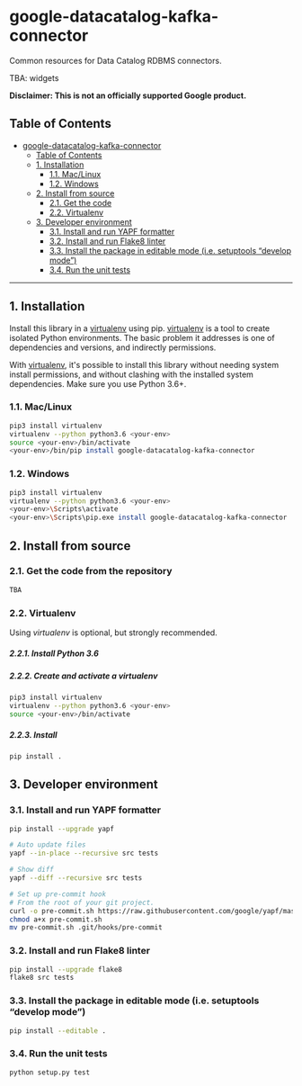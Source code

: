 # google-datacatalog-kafka-connector

Common resources for Data Catalog RDBMS connectors.

TBA: widgets

**Disclaimer: This is not an officially supported Google product.**

<!--
  ⚠️ DO NOT UPDATE THE TABLE OF CONTENTS MANUALLY ️️⚠️
  run `npx markdown-toc -i README.md`.

  Please stick to 80-character line wraps as much as you can.
-->

## Table of Contents

<!-- TOC -->

- [google-datacatalog-kafka-connector](#google-datacatalog-kafka-connector)
  - [Table of Contents](#table-of-contents)
  - [1. Installation](#1-installation)
    - [1.1. Mac/Linux](#11-maclinux)
    - [1.2. Windows](#12-windows)
  - [2. Install from source](#2-install-from-source)
    - [2.1. Get the code](#21-get-the-code)
    - [2.2. Virtualenv](#22-virtualenv)
  - [3. Developer environment](#3-developer-environment)
    - [3.1. Install and run YAPF formatter](#31-install-and-run-yapf-formatter)
    - [3.2. Install and run Flake8 linter](#32-install-and-run-flake8-linter)
    - [3.3. Install the package in editable mode (i.e. setuptools “develop mode”)](#33-install-the-package-in-editable-mode-ie-setuptools-develop-mode)
    - [3.4. Run the unit tests](#34-run-the-unit-tests)

<!-- tocstop -->

-----

## 1. Installation

Install this library in a [virtualenv][1] using pip. [virtualenv][1] is a tool to
create isolated Python environments. The basic problem it addresses is one of
dependencies and versions, and indirectly permissions.

With [virtualenv][1], it's possible to install this library without needing system
install permissions, and without clashing with the installed system
dependencies. Make sure you use Python 3.6+.


### 1.1. Mac/Linux

```bash
pip3 install virtualenv
virtualenv --python python3.6 <your-env>
source <your-env>/bin/activate
<your-env>/bin/pip install google-datacatalog-kafka-connector
```


### 1.2. Windows

```bash
pip3 install virtualenv
virtualenv --python python3.6 <your-env>
<your-env>\Scripts\activate
<your-env>\Scripts\pip.exe install google-datacatalog-kafka-connector
```

## 2. Install from source

### 2.1. Get the code from the repository

````bash
TBA
````

### 2.2. Virtualenv

Using *virtualenv* is optional, but strongly recommended.

##### 2.2.1. Install Python 3.6

##### 2.2.2. Create and activate a *virtualenv*

```bash
pip3 install virtualenv
virtualenv --python python3.6 <your-env>
source <your-env>/bin/activate
```

##### 2.2.3. Install

```bash
pip install .
```

## 3. Developer environment

### 3.1. Install and run YAPF formatter

```bash
pip install --upgrade yapf

# Auto update files
yapf --in-place --recursive src tests

# Show diff
yapf --diff --recursive src tests

# Set up pre-commit hook
# From the root of your git project.
curl -o pre-commit.sh https://raw.githubusercontent.com/google/yapf/master/plugins/pre-commit.sh
chmod a+x pre-commit.sh
mv pre-commit.sh .git/hooks/pre-commit
```

### 3.2. Install and run Flake8 linter

```bash
pip install --upgrade flake8
flake8 src tests
```

### 3.3. Install the package in editable mode (i.e. setuptools “develop mode”)

```bash
pip install --editable .
```

### 3.4. Run the unit tests

```bash
python setup.py test
```

[1]: https://virtualenv.pypa.io/en/latest/
